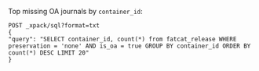 
Top missing OA journals by `container_id`:

    POST _xpack/sql?format=txt
    {
    "query": "SELECT container_id, count(*) from fatcat_release WHERE preservation = 'none' AND is_oa = true GROUP BY container_id ORDER BY count(*) DESC LIMIT 20"
    }


